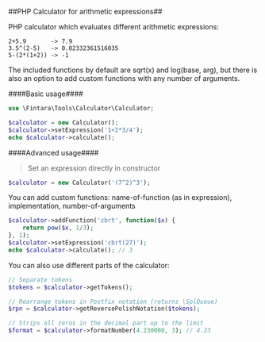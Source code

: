 ##PHP Calculator for arithmetic expressions##

PHP calculator which evaluates different arithmetic expressions:
```
2+5.9       -> 7.9
3.5^(2-5)   -> 0.02332361516035
5-(2*(1+2)) -> -1
```

The included functions by default are sqrt(x) and log(base, arg), but
there is also an option to add custom functions with any number of arguments.

####Basic usage####
```php
use \Fintara\Tools\Calculator\Calculator;

$calculator = new Calculator();
$calculator->setExpression('1+2*3/4');
echo $calculator->calculate();
```

####Advanced usage####
>Set an expression directly in constructor
```php
$calculator = new Calculator('(7^2)^3');
```

You can add custom functions:
name-of-function (as in expression), implementation, number-of-arguments
```php
$calculator->addFunction('cbrt', function($x) {
    return pow($x, 1/3);
}, 1);
$calculator->setExpression('cbrt(27)');
echo $calculator->calculate(); // 3
```

You can also use different parts of the calculator:
```php
// Separate tokens
$tokens = $calculator->getTokens();

// Rearrange tokens in Postfix notation (returns \SplQueue)
$rpn = $calculator->getReversePolishNotation($tokens);

// Strips all zeros in the decimal part up to the limit
$format = $calculator->formatNumber(4.230000, 3); // 4.23
```